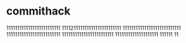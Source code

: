 # commithack
1111111111111111111111111
111121111111111111111111111
111111111111111111111111111
1111111111111111111111111
111111111111111111111111
11111111111111111111
111111
11
